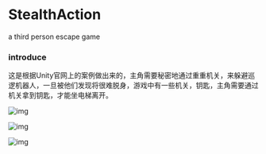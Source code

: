 # StealthAction
a third person escape game

### introduce

这是根据Unity官网上的案例做出来的，主角需要秘密地通过重重机关，来躲避巡逻机器人，一旦被他们发现将很难脱身，游戏中有一些机关，钥匙，主角需要通过机关拿到钥匙，才能坐电梯离开。

![img](http://bruceqi93.github.io/assets/img/StealthAction/main01.png)

![img](http://bruceqi93.github.io/assets/img/StealthAction/main02.png)

![img](http://bruceqi93.github.io/assets/img/StealthAction/main03.png)